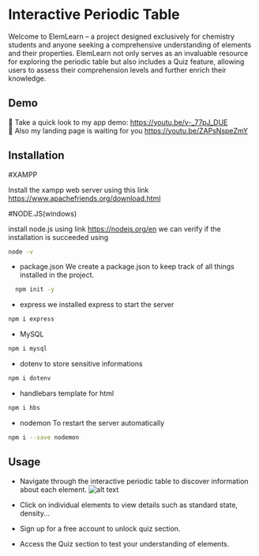 # Interactive Periodic Table

Welcome to ElemLearn – a project designed exclusively for chemistry students and anyone seeking a comprehensive understanding of elements and their properties. ElemLearn not only serves as an invaluable resource for exploring the periodic table but also includes a Quiz feature, allowing users to assess their comprehension levels and further enrich their knowledge.
## Demo

👀 Take a quick look to my app demo: https://youtu.be/v-_77pJ_DUE  
📜 Also my landing page is waiting for you https://youtu.be/ZAPsNspeZmY 

## Installation
#XAMPP

Install the xampp web server using this link https://www.apachefriends.org/download.html

#NODE.JS(windows)

install node.js using link https://nodejs.org/en
we can verify if the installation is succeeded using 
```bash
node -v
```

- package.json
We create a package.json to keep track of all things installed in the project.
```bash
  npm init -y
```
- express
we installed express to start the server
```bash
npm i express
```
- MySQL
```bash
npm i mysql
```
- dotenv
to store sensitive informations
```bash
npm i dotenv
```
- handlebars
template for html
```bash
npm i hbs
```

- nodemon 
To restart the server automatically 
```bash
npm i --save nodemon
```
## Usage
- Navigate through the interactive periodic table to discover information about each element.
![alt text](img.png)

- Click on individual elements to view details such as standard state, density...


- Sign up for a free account to unlock quiz section.

- Access the Quiz section to test your understanding of elements.
